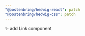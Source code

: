 ```yaml
---
"@postenbring/hedwig-react": patch
"@postenbring/hedwig-css": patch
---
```


:sparkles: add Link component
